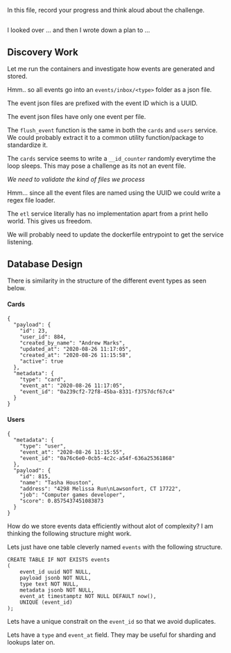 In this file, record your progress and think aloud about
the challenge.

## <some title>
I looked over ... and then I wrote down a plan to ...
## Discovery Work

Let me run the containers and investigate how events are generated and stored.

Hmm.. so all events go into an `events/inbox/<type>` folder as a json file.

The event json files are prefixed with the event ID which is a UUID. 

The event json files have only one event per file.

The `flush_event` function is the same in both the `cards` and `users` service. 
We could probably extract it to a common utility function/package to standardize it.

The `cards` service seems to write a `__id_counter` randomly everytime the loop sleeps.
This may pose a challenge as its not an event file. 

*We need to validate the kind of files we process*

Hmm... since all the event files are named using the UUID we could write a regex file loader.

The `etl` service literally has no implementation apart from a print hello world. This gives us freedom.

We will probably need to update the dockerfile entrypoint to get the service listening.


## Database Design
There is similarity in the structure of the different event types as seen below.
#### Cards

    {
      "payload": {
        "id": 23,
        "user_id": 884,
        "created_by_name": "Andrew Marks",
        "updated_at": "2020-08-26 11:17:05",
        "created_at": "2020-08-26 11:15:58",
        "active": true
      },
      "metadata": {
        "type": "card",
        "event_at": "2020-08-26 11:17:05",
        "event_id": "0a239cf2-72f8-45ba-8331-f3757dcf67c4"
      }
    }

#### Users
    {
      "metadata": {
        "type": "user",
        "event_at": "2020-08-26 11:15:55",
        "event_id": "0a76c6e0-0cb5-4c2c-a54f-636a25361868"
      },
      "payload": {
        "id": 815,
        "name": "Tasha Houston",
        "address": "4298 Melissa Run\nLawsonfort, CT 17722",
        "job": "Computer games developer",
        "score": 0.8575437451083873
      }
    }
    
How do we store events data efficiently without alot of complexity? I am thinking the 
following structure might work.

Lets just have one table cleverly named `events` with the following structure.

    CREATE TABLE IF NOT EXISTS events
    (
        event_id uuid NOT NULL,
        payload jsonb NOT NULL,
        type text NOT NULL,
        metadata jsonb NOT NULL,
        event_at timestamptz NOT NULL DEFAULT now(),
        UNIQUE (event_id)
    );
    
Lets have a unique constrait on the `event_id` so that we avoid duplicates.

Lets have a `type` and `event_at` field. They may be useful for sharding and lookups later on.
